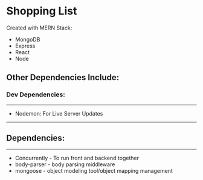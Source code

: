 # Shopping List
Created with MERN Stack:
* MongoDB
* Express
* React
* Node

## Other Dependencies Include:
### Dev Dependencies:
_____
* Nodemon: For Live Server Updates

____
## Dependencies:
____
* Concurrently - To run front and backend together
* body-parser - body parsing middleware
* mongoose - object modeling tool/object mapping management